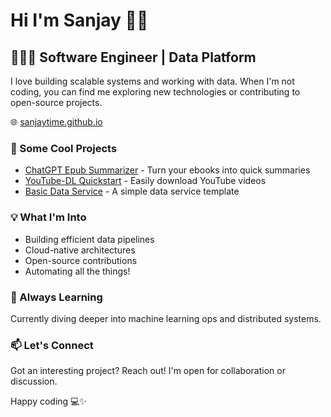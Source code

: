 # Hi I'm Sanjay 👋🏾

## 👨🏾‍💻 Software Engineer | Data Platform

I love building scalable systems and working with data. When I'm not coding, you can find me exploring new technologies or contributing to open-source projects.

🌐 [sanjaytime.github.io](https://sanjaytime.github.io)

### 🚀 Some Cool Projects

- [ChatGPT Epub Summarizer](https://github.com/sanjaytime/chatgpt-epub-summarizer) - Turn your ebooks into quick summaries
- [YouTube-DL Quickstart](https://github.com/sanjaytime/youtube-dl-quickstart) - Easily download YouTube videos
- [Basic Data Service](https://github.com/sanjaytime/basic-data-service) - A simple data service template

### 💡 What I'm Into

- Building efficient data pipelines
- Cloud-native architectures
- Open-source contributions
- Automating all the things!

### 🌱 Always Learning

Currently diving deeper into machine learning ops and distributed systems.

### 📫 Let's Connect

Got an interesting project? Reach out! I'm open for collaboration or discussion.

Happy coding 💻✨
